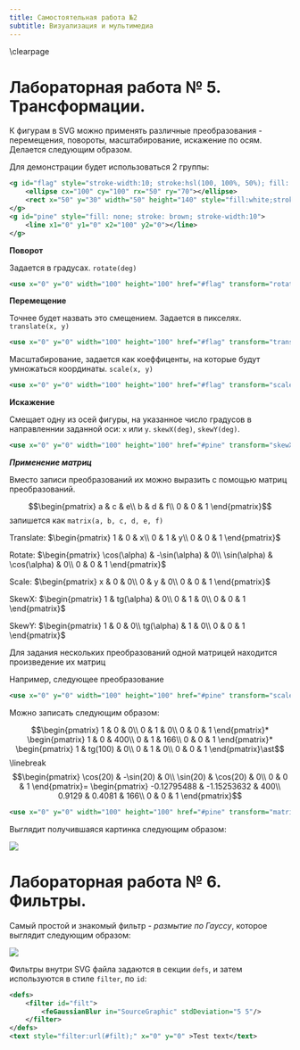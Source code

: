 ```yaml
---
title: Самостоятельная работа №2
subtitle: Визуализация и мультимедиа
---
```

\clearpage

# Лабораторная работа № 5. Трансформации.

К фигурам в SVG можно применять различные преобразования - перемещения, повороты, масштабирование, искажение по осям. Делается следующим образом.

Для демонстрации будет использоваться 2 группы:

```xml
<g id="flag" style="stroke-width:10; stroke:hsl(100, 100%, 50%); fill: none">
	<ellipse cx="100" cy="100" rx="50" ry="70"></ellipse>
	<rect x="50" y="30" width="50" height="140" style="fill:white;stroke:white"></rect>
</g>
<g id="pine" style="fill: none; stroke: brown; stroke-width:10">
	<line x1="0" y1="0" x2="100" y2="0"></line>
</g>
```

**Поворот**

Задается в градусах. `rotate(deg)`

```xml
<use x="0" y="0" width="100" height="100" href="#flag" transform="rotate(90)" />
```

**Перемещение**

Точнее будет назвать это смещением. Задается в пикселях. `translate(x, y)`

```xml
<use x="0" y="0" width="100" height="100" href="#flag" transform="translate(380,100)" />
```

Масштабирование, задается как коеффиценты, на которые будут умножаться координаты. `scale(x, y)`

```xml
<use x="0" y="0" width="100" height="100" href="#flag" transform="scale(1,2)" />
```

**Искажение**

Смещает одну из осей фигуры, на указанное число градусов в направленнии заданной оси: `x` или `y`. `skewX(deg)`, `skewY(deg)`.

```xml
<use x="0" y="0" width="100" height="100" href="#pine" transform="skewX(100)" />
```

***Применение матриц***

Вместо записи преобразований их можно выразить с помощью матриц преобразований.

$$\begin{pmatrix} a & c & e\\  b & d & f\\  0 & 0 & 1 \end{pmatrix}$$ запишется как `matrix(a, b, c, d, e, f)`

Translate: $\begin{pmatrix} 1 & 0 & x\\  0 & 1 & y\\  0 & 0 & 1 \end{pmatrix}$<!--  \rightarrow$ `matrix(1, 0, 0, 1, x, y)` -->

Rotate: $\begin{pmatrix} \cos(\alpha) & -\sin(\alpha) & 0\\  \sin(\alpha) & \cos(\alpha) & 0\\  0 & 0 & 1 \end{pmatrix}$ <!-- \rightarrow$ `matrix(cos(a),sin(a),-sin(a),cos(a), 0, 0)` -->

Scale: $\begin{pmatrix} x & 0 & 0\\  0 & y & 0\\  0 & 0 & 1 \end{pmatrix}$

SkewX: $\begin{pmatrix} 1 & tg(\alpha) & 0\\  0 & 1 & 0\\  0 & 0 & 1 \end{pmatrix}$

SkewY: $\begin{pmatrix} 1 & 0 & 0\\ tg(\alpha) & 1 & 0\\  0 & 0 & 1 \end{pmatrix}$

Для задания нескольких преобразований одной матрицей находится произведение их матриц

Например, следующее преобразование

```xml
<use x="0" y="0" width="100" height="100" href="#pine" transform="scale(1,1) translate(400,166) skewX(100) rotate(20)" />
```

Можно записать следующим образом:

$$\begin{pmatrix} 1 & 0 & 0\\  0 & 1 & 0\\  0 & 0 & 1 \end{pmatrix}*
\begin{pmatrix} 1 & 0 & 400\\  0 & 1 & 166\\  0 & 0 & 1 \end{pmatrix}*
\begin{pmatrix} 1 & tg(100) & 0\\  0 & 1 & 0\\  0 & 0 & 1 \end{pmatrix}\ast$$
\linebreak
$$\begin{pmatrix} \cos(20) & -\sin(20) & 0\\  \sin(20) & \cos(20) & 0\\  0 & 0 & 1 \end{pmatrix}=
\begin{pmatrix} -0.12795488 & -1.15253632 & 400\\ 0.9129 & 0.4081 & 166\\  0 & 0 & 1 \end{pmatrix}$$

```xml
<use x="0" y="0" width="100" height="100" href="#pine" transform="matrix(-0.12795488, 0.9129, -1.15253632, 0.4081, 400, 166)" />
```

Выглядит получившаяся картинка следующим образом:

![](lab5.png)

# Лабораторная работа № 6. Фильтры.

Самый простой и знакомый фильтр - *размытие по Гауссу*, которое выглядит следующим образом:

![](gauss_blur.png)

Фильтры внутри SVG файла задаются в секции `defs`, и затем используются в стиле `filter`, по `id`:

```xml
<defs>
	<filter id="filt">
		<feGaussianBlur in="SourceGraphic" stdDeviation="5 5"/>
	</filter>
</defs>
<text style="filter:url(#filt);" x="0" y="0" >Test text</text>
```
